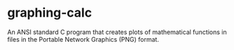 # graphing-calc
An ANSI standard C program that creates plots of mathematical functions in files in the Portable Network Graphics (PNG) format.
